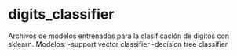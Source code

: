 # digits_classifier
Archivos de modelos entrenados para la clasificación de digitos con sklearn. Modelos: -support vector classifier -decision tree classifier

